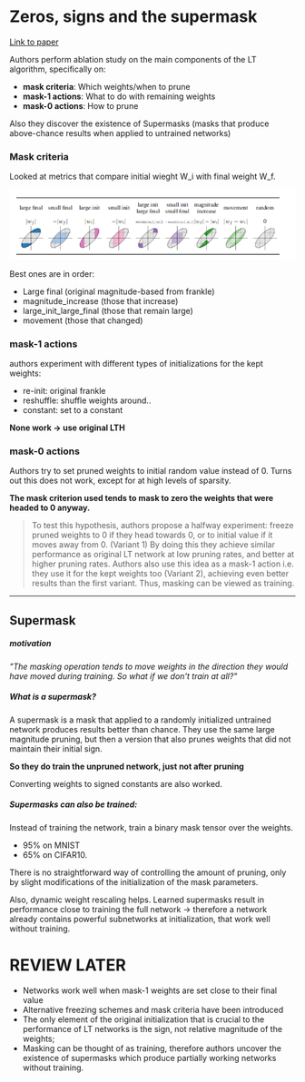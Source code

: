 # Zeros, signs and the supermask
[Link to paper](https://arxiv.org/pdf/1905.01067.pdf)

Authors perform ablation study on the main components of the LT algorithm, specifically on:

- **mask criteria**: Which weights/when to prune
- **mask-1 actions**: What to do with remaining weights
- **mask-0 actions**: How to prune

Also they discover the existence of Supermasks (masks that produce above-chance results when applied to untrained networks)

### Mask criteria

Looked at metrics that compare initial wieght W_i with final weight W_f.

![alt text](./figs/Zeros_signs_and_the_supermask/mask-criteria.png "figure2, mask criteria")

Best ones are in order:

- Large final (original magnitude-based from frankle)
- magnitude_increase (those that increase)
- large_init_large_final (those that remain large)
- movement (those that changed)

### mask-1 actions

authors experiment with different types of initializations for the kept weights:

- re-init: original frankle
- reshuffle: shuffle weights around.. 
- constant: set to a constant

**None work -> use original LTH**

### mask-0 actions

Authors try to set pruned weights to initial random value instead of 0. 
Turns out this does not work, except for at high levels of sparsity. 

**The mask criterion used tends to mask to zero the weights that were headed to 0 anyway.**

> To test this hypothesis, authors propose a halfway experiment: freeze pruned weights to 0 if they head towards 0, or to initial value if it moves away from 0. (Variant 1) By doing this they achieve similar performance as original LT network at low pruning rates, and better at higher pruning rates. Authors also use this idea as a mask-1 action i.e. they use it for the kept weights too (Variant 2), achieving even better results than the first variant. Thus, masking can be viewed as training.

---

## Supermask

##### motivation

*"The masking operation tends to move weights in the direction they would have moved during training. So what if we don't train at all?"*

##### What is a supermask?

A supermask is a mask that applied to a randomly initialized untrained network produces results better than chance. They use the same large magnitude pruning, but then a version that also prunes weights that did not maintain their initial sign.

__So they do train the unpruned network, just not after pruning__

Converting weights to signed constants are also worked.

##### Supermasks can also be trained:

Instead of training the network, train a binary mask tensor over the weights.

- 95% on MNIST 
- 65% on CIFAR10. 

There is no straightforward way of controlling the amount of pruning, only by slight modifications of the initialization of the mask parameters.

Also, dynamic weight rescaling helps. Learned supermasks result in performance close to training the full network -> therefore a network already contains powerful subnetworks at initialization, that work well without training.


# REVIEW LATER

- Networks work well when mask-1 weights are set close to their final value
- Alternative freezing schemes and mask criteria have been introduced
- The only element of the original initialization that is crucial to the performance of LT networks is the sign, not relative magnitude of the weights; 
- Masking can be thought of as training, therefore authors uncover the existence of supermasks which produce partially working networks without training.

